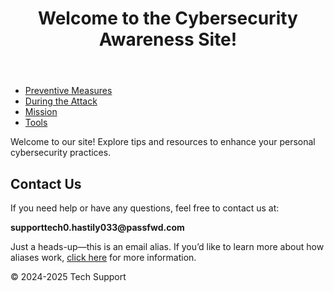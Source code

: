 <!DOCTYPE html>
<html lang="en">
<head>
  <meta charset="UTF-8">
  <meta name="viewport" content="width=device-width, initial-scale=1.0">
  <title>Cybersecurity Awareness | Your Guide to Digital Safety</title>
  <script src="header.js" defer></script>
  <link rel="stylesheet" href="styles.css">
</head>
<body>
  <header>
     <h1>Welcome to the Cybersecurity Awareness Site!</h1>
  </header>
   <nav>
     <ul>
        <li><a href="preventive.html">Preventive Measures</a></li>
         <li><a href="during.html">During the Attack</a></li>
         <li><a href="mission.html">Mission</a></li>
            <li><a href="tools.html">Tools</a></li>
     </ul>
    </nav>
   <main>
     <section class="intro">
         <p>Welcome to our site! Explore tips and resources to enhance your personal cybersecurity practices.</p>
     </section>
     <section class="contact">
         <h2>Contact Us</h2>
         <p>If you need help or have any questions, feel free to contact us at:</p>
         <p><strong>supporttech0.hastily033@passfwd.com</strong></p>
         <p>Just a heads-up—this is an email alias. If you’d like to learn more about how aliases work, <a href="aliases.html">click here</a> for more information.</p>
      </section>
  </main>
  <footer>
        <p>&copy; 2024-2025 Tech Support</p>
  </footer>
</body>
</html>
